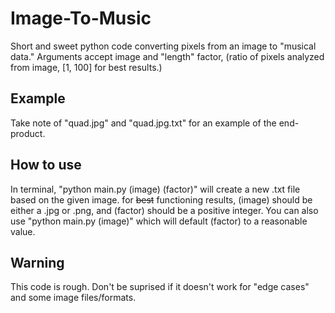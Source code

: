 # Image-To-Music
Short and sweet python code converting pixels from an image to "musical data." Arguments accept image and "length" factor, (ratio of pixels analyzed from image, [1, 100] for best results.)

## Example
Take note of "quad.jpg" and "quad.jpg.txt" for an example of the end-product.

## How to use
In terminal, "python main.py (image) (factor)" will create a new .txt file based on the given image. for ~~best~~ functioning results, (image) should be either a .jpg or .png, and (factor) should be a positive integer. 
You can also use "python main.py (image)" which will default (factor) to a reasonable value.

## Warning
This code is rough. Don't be suprised if it doesn't work for "edge cases" and some image files/formats. 

